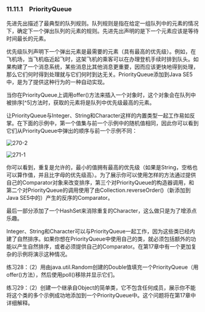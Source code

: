 ### 11.11.1　PriorityQueue

先进先出描述了最典型的队列规则。队列规则是指在给定一组队列中的元素的情况下，确定下一个弹出队列的元素的规则。先进先出声明的是下一个元素应该是等待时间最长的元素。

优先级队列声明下一个弹出元素是最需要的元素（具有最高的优先级）。例如，在飞机场，当飞机临近起飞时，这架飞机的乘客可以在办理登机手续时排到队头。如果构建了一个消息系统，某些消息比其他消息更重要，因而应该更快地得到处理，那么它们何时得到处理就与它们何时到达无关。PriorityQueue添加到Java SE5中，是为了提供这种行为的一种自动实现。

当你在PriorityQueue上调用offer()方法来插入一个对象时，这个对象会在队列中被排序[^5]方法时，获取的元素将是队列中优先级最高的元素。

让PriorityQueue与Integer、String和Character这样的内置类型一起工作易如反掌。在下面的示例中，第一个值集与前一个示例中的随机值相同，因此你可以看到它们从PriorityQueue中弹出的顺序与前一个示例不同：

![270-2](../Images/image02986.jpeg)

![271-1](../Images/image02987.jpeg)

你可以看到，重复是允许的，最小的值拥有最高的优先级（如果是String，空格也可以算作值，并且比字母的优先级高）。为了展示你可以使用怎样的方法通过提供自己的Comparator对象来改变排序，第三个对PriorityQueue<Integer>的构造器调用，和第二个对PriorityQueue<String>的调用使用了由Collection.reverseOrder()（新添加到Java SE5中的）产生的反序的Comparator。

最后一部分添加了一个HashSet来消除重复的Character，这么做只是为了增添点乐趣。

Integer、String和Character可以与PriorityQueue一起工作，因为这些类已经内建了自然排序。如果你想在PriorityQueue中使用自己的类，就必须包括额外的功能以产生自然排序，或者必须提供自己的Comparator。在第17章中有一个更加复杂的示例将演示这种情况。

练习28：（2）用由java.util.Random创建的Double值填充一个PriorityQueue（用offer()方法），然后使用poll()移除并显示它们。

练习29：（2）创建一个继承自Object的简单类，它不包含任何成员，展示你不能将这个类的多个示例成功地添加到一个PriorityQueue中。这个问题将在第17章中详细解释。